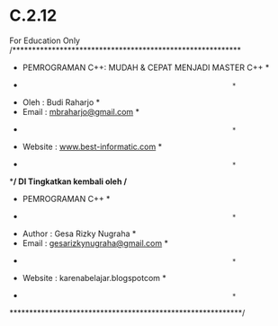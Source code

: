 # C.2.12
For Education Only
/**********************************************************
*  PEMROGRAMAN C++: MUDAH & CEPAT MENJADI MASTER C++      *
*                                                         *
*  Oleh    : Budi Raharjo                                 *
*  Email   : mbraharjo@gmail.com                          *
*                                                         *
*  Website : www.best-informatic.com                      *
*                                                         *
***********************************************************/
DI Tingkatkan kembali oleh
/**********************************************************
*  PEMROGRAMAN C++                                        *
*                                                         *
*  Author  : Gesa Rizky Nugraha                           *
*  Email   : gesarizkynugraha@gmail.com                   *
*                                                         *
*  Website : karenabelajar.blogspotcom                    *
*                                                         *
***********************************************************/
